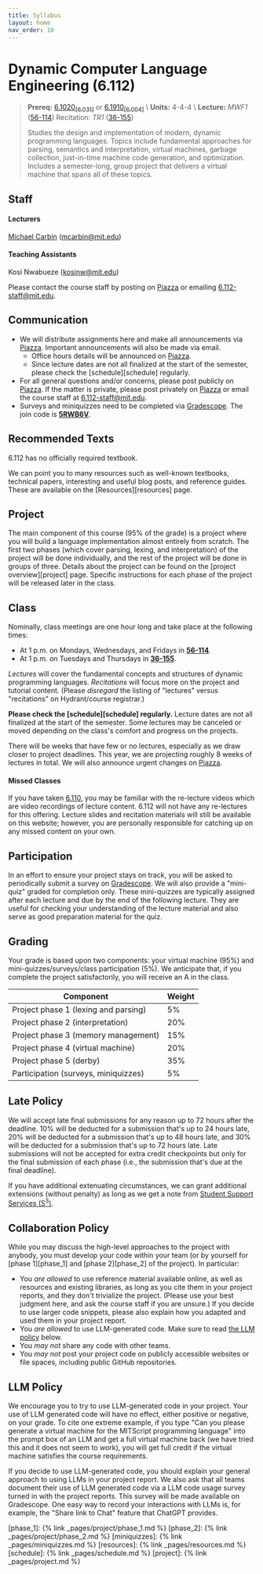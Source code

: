 ```yaml
---
title: Syllabus
layout: home
nav_order: 10
---
```


# Dynamic Computer Language Engineering (6.112)

> **Prereq:** [6.1020<sub>\[6.031\]</sub>][031] or [6.1910<sub>\[6.004\]</sub>][004] \\
> **Units:** 4-4-4 \\
> **Lecture:** _MWF1_ ([56-114][bldg56]) Recitation: _TR1_ ([36-155][bldg56])
>
> Studies the design and implementation of modern, dynamic programming languages. Topics include fundamental approaches for parsing, semantics and interpretation, virtual machines, garbage collection, just-in-time machine code generation, and optimization. Includes a semester-long, group project that delivers a virtual machine that spans all of these topics.

## Staff

#### Lecturers
[Michael Carbin](https://people.csail.mit.edu/mcarbin/) (<mcarbin@mit.edu>)

#### Teaching Assistants
Kosi Nwabueze (<kosinw@mit.edu>)

Please contact the course staff by posting on [Piazza][piazza] or emailing <6.112-staff@mit.edu>.


## Communication

- We will distribute assignments here and make all announcements via [Piazza][piazza]. Important announcements will also be made via email.
  - Office hours details will be announced on [Piazza][piazza].
  - Since lecture dates are not all finalized at the start of the semester, please check the [schedule][schedule] regularly.
- For all general questions and/or concerns, please post publicly on [Piazza][piazza]. If the matter is private, please post privately on [Piazza][piazza] or email the course staff at <6.112-staff@mit.edu>.
- Surveys and miniquizzes need to be completed via [Gradescope][gradescope]. The join code is __<u>5RWB6V</u>__.

## Recommended Texts

6.112 has no officially required textbook.

We can point you to many resources such as well-known textbooks, technical papers, interesting and useful blog posts, and reference guides. These are available on the [Resources][resources] page.

## Project

The main component of this course (95% of the grade) is a project where you will build a language implementation almost entirely from scratch. The first two phases (which cover parsing, lexing, and interpretation) of the project will be done individually, and the rest of the project will be done in groups of three.
Details about the project can be found on the [project overview][project] page. Specific instructions for each phase of the project will be released later in the class.

## Class

Nominally, class meetings are one hour long and take place at the following times:

- At 1 p.m. on Mondays, Wednesdays, and Fridays in **<u>56-114</u>**.
- At 1 p.m. on Tuesdays and Thursdays in **<u>36-155</u>**.

_Lectures_ will cover the fundamental concepts and structures of dynamic programming languages. _Recitations_ will focus more on the project and tutorial content. (Please *disregard* the listing of "lectures" versus "recitations" on Hydrant/course registrar.)

 __Please check the [schedule][schedule] regularly.__ Lecture dates are not all finalized at the start of the semester. Some lectures may be canceled or moved depending on the class's comfort and progress on the projects.

There will be weeks that have few or no lectures, especially as we draw closer to project deadlines. This year, we are projecting roughly 8 weeks of lectures in total. We will also announce urgent changes on [Piazza][piazza].

#### Missed Classes

If you have taken [6.110](https://6110-sp25.github.io), you may be familiar with the re-lecture videos which are video recordings of lecture content. 6.112 will not have any re-lectures for this offering. Lecture slides and recitation materials will still be available on this website; however, you are personally responsible for catching up on any missed content on your own.

## Participation

In an effort to ensure your project stays on track, you will be asked to periodically submit a survey on [Gradescope][gradescope]. We will also provide a "mini-quiz" graded for completion only. These mini-quizzes are typically assigned after each lecture and due by the end of the following lecture. They are useful for checking your understanding of the lecture material and also serve as good preparation material for the quiz.

<!-- ### Quiz

Two quizzes, each worth 10%, will be held during class time on **March 14th** and **May 2nd**.
More information about quizzes, including practice material, will be released closer to the quiz dates.
If you have a conflict with the quiz dates, please let the course staff know as early as possible. -->

## Grading

Your grade is based upon two components: your virtual machine (95%) and mini-quizzes/surveys/class participation (5%). We anticipate that, if you complete the project satisfactorily, you will receive an A in the class.

| Component                                                    | Weight |
| ------------------------------------------------------------ | ------ |
| Project phase 1 (lexing and parsing)                         | 5%     |
| Project phase 2 (interpretation)                             | 20%    |
| Project phase 3 (memory management)                          | 15%    |
| Project phase 4 (virtual machine)                            | 20%    |
| Project phase 5 (derby)                                      | 35%    |
| Participation (surveys, miniquizzes)                         | 5%     |

## Late Policy

We will accept late final submissions for any reason up to 72 hours after the deadline. 10% will be deducted for a submission that's up to 24 hours late, 20% will be deducted for a submission that's up to 48 hours late, and 30% will be deducted for a submission that's up to 72 hours late. Late submissions will not be accepted for extra credit checkpoints but only for the final submission of each phase (i.e., the submission that's due at the final deadline).

If you have additional extenuating circumstances, we can grant additional extensions (without penalty) as long as we get a note from [Student Support Services (S<sup>3</sup>)][s3].

## Collaboration Policy

While you may discuss the high-level approaches to the project with anybody, you must develop your code within your team (or by yourself for [phase 1][phase_1] and [phase 2][phase_2] of the project). In particular:
- You _are allowed_ to use reference material available online, as well as resources and existing libraries, as long as you cite them in your project reports, and they don't trivialize the project. (Please use your best judgment here, and ask the course staff if you are unsure.) If you decide to use larger code snippets, please also explain how you adapted and used them in your project report.
- You _are allowed_ to use LLM-generated code. Make sure to read [the LLM policy](#llm-policy) below.
- You _may not_ share any code with other teams.
- You _may not_ post your project code on publicly accessible websites or file spaces, including public GitHub repositories.

## LLM Policy

We encourage you to try to use LLM-generated code in your project. Your use of LLM generated code will have no effect, either positive or negative, on your grade. To cite one extreme example, if you type "Can you please generate a virtual machine for the MITScript programming language" into the prompt box of an LLM and get a full virtual machine back (we have tried this and it does not seem to work), you will get full credit if the virtual machine satisfies the course requirements.

If you decide to use LLM-generated code, you should explain your general approach to using LLMs in your project report.
We also ask that all teams document their use of LLM generated code via a LLM code usage survey turned in with the project reports. This survey will be made available on Gradescope.
One easy way to record your interactions with LLMs is, for example, the "Share link to Chat" feature that ChatGPT provides.


[004]: https://student.mit.edu/catalog/m6a.html#6.1910
[031]: https://student.mit.edu/catalog/m6a.html#6.1020
[bldg26]: http://whereis.mit.edu/map-jpg?mapterms=26
[bldg32]: http://whereis.mit.edu/map-jpg?mapterms=32
[bldg56]: http://whereis.mit.edu/map-jpg?mapterms=56
[bldg36]: http://whereis.mit.edu/map-jpg?mapterms=36
[catalog]: https://student.mit.edu/catalog/m6a.html#6.1120
[github]: https://github.com/6112-fa25/
[gradescope]: https://www.gradescope.com/courses/1099582
[piazza]: https://piazza.com/mit/spring2025/6110/home
[s3]: https://studentlife.mit.edu/s3
[phase_1]: {% link _pages/project/phase_1.md %}
[phase_2]: {% link _pages/project/phase_2.md %}
[miniquizzes]: {% link _pages/miniquizzes.md %}
[resources]: {% link _pages/resources.md %}
[schedule]: {% link _pages/schedule.md %}
[project]: {% link _pages/project.md %}
